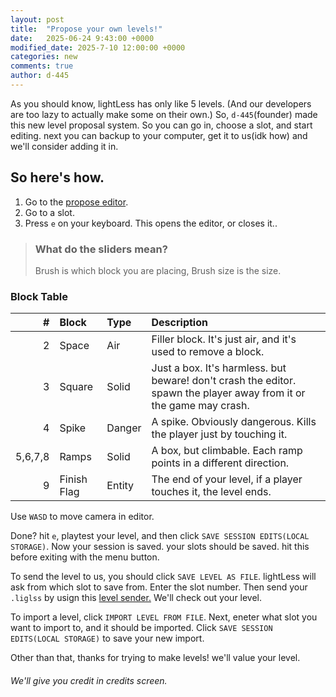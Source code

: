 ```yaml
---
layout: post
title:  "Propose your own levels!"
date:   2025-06-24 9:43:00 +0000
modified_date: 2025-7-10 12:00:00 +0000
categories: new
comments: true
author: d-445
---
```


As you should know, lightLess has only like 5 levels. (And our developers are too lazy to actually make some on their own.) So, `d-445`(founder) made this new level proposal system. So you can go in, choose a slot, and start editing. next you can backup to your computer, get it to us(idk how) and we'll consider adding it in.

## So here's how.

1. Go to the [propose editor](https://lightless-dev.github.io/Propose).
2. Go to a slot.
3. Press `e` on your keyboard. This opens the editor, or closes it..
> ### What do the sliders mean?
> Brush is which block you are placing, Brush size is the size.

### Block Table

|#|Block|Type|Description|
|---:|:---|:---|:---|
|2|Space|Air|Filler block. It's just air, and it's used to remove a block.|
|3|Square|Solid|Just a box. It's harmless. but beware! don't crash the editor. spawn the player away from it or the game may crash.|
|4|Spike|Danger|A spike. Obviously dangerous. Kills the player just by touching it.|
|5,6,7,8|Ramps|Solid|A box, but climbable. Each ramp points in a different direction.|
|9|Finish Flag|Entity|The end of your level, if a player touches it, the level ends.| 


Use `WASD` to move camera in editor.

Done? hit `e`, playtest your level, and then click `SAVE SESSION EDITS(LOCAL STORAGE)`. Now your session is saved. your slots should be saved. hit this before exiting with the menu button. 

To send the level to us, you should click `SAVE LEVEL AS FILE`. lightLess will ask from which slot to save from. Enter the slot number. Then send your `.liglss` by usign this [level sender.](/sendlevel) We'll check out your level.

To import a level, click `IMPORT LEVEL FROM FILE`. Next, eneter what slot you want to import to, and it should be imported. Click `SAVE SESSION EDITS(LOCAL STORAGE)` to save your new import.

Other than that, thanks for trying to make levels! we'll value your level.

###### We'll give you credit in credits screen.
